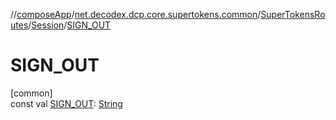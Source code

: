 //[composeApp](../../../../index.md)/[net.decodex.dcp.core.supertokens.common](../../index.md)/[SuperTokensRoutes](../index.md)/[Session](index.md)/[SIGN_OUT](-s-i-g-n_-o-u-t.md)

# SIGN_OUT

[common]\
const val [SIGN_OUT](-s-i-g-n_-o-u-t.md): [String](https://kotlinlang.org/api/latest/jvm/stdlib/kotlin/-string/index.html)
